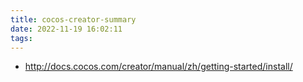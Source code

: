 ```yaml
---
title: cocos-creator-summary
date: 2022-11-19 16:02:11
tags:
---
```

- http://docs.cocos.com/creator/manual/zh/getting-started/install/